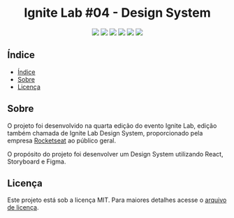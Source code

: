 <h1 align="center"> 
  Ignite Lab #04 - Design System
</h1>

<div align="center">
  <img src="https://img.shields.io/github/repo-size/marcel099/rs-ignite-lab-04-design-system.svg">
  <img src="https://img.shields.io/github/last-commit/marcel099/rs-ignite-lab-04-design-system.svg">
  <img src="https://img.shields.io/github/issues/marcel099/rs-ignite-lab-04-design-system.svg">
  <img src="https://img.shields.io/github/issues-closed/marcel099/rs-ignite-lab-04-design-system.svg">
  <img src="https://img.shields.io/github/license/marcel099/rs-ignite-lab-04-design-system.svg">
  <img src="https://img.shields.io/github/stars/marcel099/rs-ignite-lab-04-design-system.svg?style=social">
</div>

## Índice

* [Índice](#índice)
* [Sobre](#sobre)
* [Licença](#licença)

## Sobre

O projeto foi desenvolvido na quarta edição do evento Ignite Lab, edição também chamada de Ignite Lab Design System, proporcionado pela empresa [Rocketseat](https://rocketseat.com.br/) ao público geral.

O propósito do projeto foi desenvolver um Design System utilizando React, Storyboard e Figma.

## Licença

Este projeto está sob a licença MIT. Para maiores detalhes acesse o <a href="./LICENSE.md">arquivo de licença</a>.
